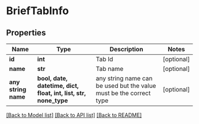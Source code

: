 # BriefTabInfo


## Properties
Name | Type | Description | Notes
------------ | ------------- | ------------- | -------------
**id** | **int** | Tab Id | [optional] 
**name** | **str** | Tab name | [optional] 
**any string name** | **bool, date, datetime, dict, float, int, list, str, none_type** | any string name can be used but the value must be the correct type | [optional]

[[Back to Model list]](../README.md#documentation-for-models) [[Back to API list]](../README.md#documentation-for-api-endpoints) [[Back to README]](../README.md)


